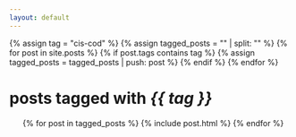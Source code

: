 ```yaml
---
layout: default
---
```


{% assign tag = "cis-cod" %}
{% assign tagged_posts = "" | split: "" %}
{% for post in site.posts %}
  {% if post.tags contains tag %}
    {% assign tagged_posts = tagged_posts | push: post %}
  {% endif %}
{% endfor %}


<h1 class="page-heading">posts tagged with <em>{{ tag }}</em> </h1>

<ul class="post-list">
  {% for post in tagged_posts %}
    {% include post.html %}
  {% endfor %}
</ul>

